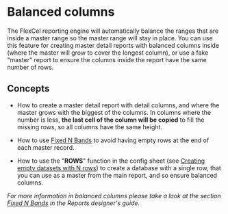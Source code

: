 # Balanced columns

The FlexCel reporting engine will automatically balance the ranges that
are inside a master range so the master range will stay in place. You
can use this feature for creating master detail reports with balanced
columns inside (where the master will grow to cover the longest column),
or use a fake \"master\" report to ensure the columns inside the report
have the same number of rows.

## Concepts

- How to create a master detail report with detail columns, and where
  the master grows with the biggest of the columns. In columns where
  the number is less, **the last cell of the column will be copied**
  to fill the missing rows, so all columns have the same height.

- How to use [Fixed N Bands](https://doc.tmssoftware.com/flexcel/net/guides/reports-designer-guide.html#fixed-n-bands) to avoid having empty rows at the
  end of each master record.

- How to use the \"**ROWS**\" function in the config sheet (see 
[Creating empty datasets with N rows](https://doc.tmssoftware.com/flexcel/net/guides/reports-designer-guide.html#creating-empty-datasets-with-n-rows)) to create a
  database with a single row, that you can use as a master from the
  main report, and so ensure balanced columns.

*For more information in balanced columns please take a look at the
section [Fixed N Bands](https://doc.tmssoftware.com/flexcel/net/guides/reports-designer-guide.html#fixed-n-bands) in the Reports designer's guide.*
